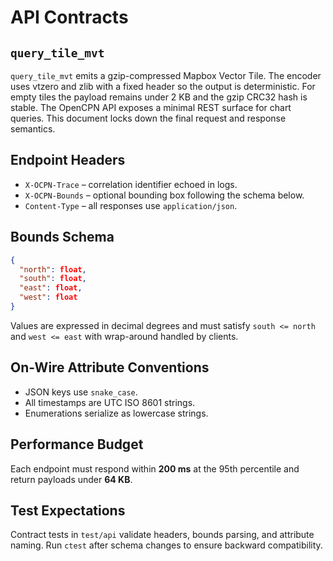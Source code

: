 # API Contracts

## `query_tile_mvt`

`query_tile_mvt` emits a gzip-compressed Mapbox Vector Tile. The encoder
uses vtzero and zlib with a fixed header so the output is deterministic.
For empty tiles the payload remains under 2 KB and the gzip CRC32 hash is
stable.
The OpenCPN API exposes a minimal REST surface for chart queries. This document locks down the final request and response semantics.

## Endpoint Headers
- `X-OCPN-Trace` – correlation identifier echoed in logs.
- `X-OCPN-Bounds` – optional bounding box following the schema below.
- `Content-Type` – all responses use `application/json`.

## Bounds Schema
```json
{
  "north": float,
  "south": float,
  "east": float,
  "west": float
}
```
Values are expressed in decimal degrees and must satisfy `south <= north` and `west <= east` with wrap-around handled by clients.

## On-Wire Attribute Conventions
- JSON keys use `snake_case`.
- All timestamps are UTC ISO 8601 strings.
- Enumerations serialize as lowercase strings.

## Performance Budget
Each endpoint must respond within **200 ms** at the 95th percentile and return payloads under **64 KB**.

## Test Expectations
Contract tests in `test/api` validate headers, bounds parsing, and attribute naming. Run `ctest` after schema changes to ensure backward compatibility.